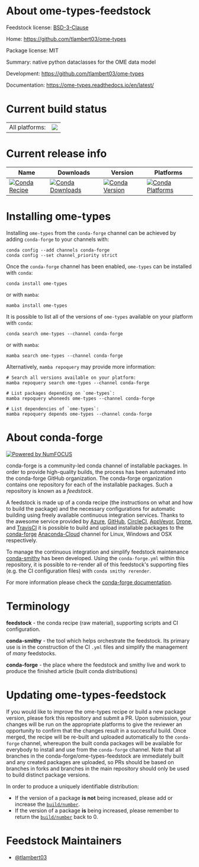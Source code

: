 About ome-types-feedstock
=========================

Feedstock license: [BSD-3-Clause](https://github.com/conda-forge/ome-types-feedstock/blob/main/LICENSE.txt)

Home: https://github.com/tlambert03/ome-types

Package license: MIT

Summary: native python dataclasses for the OME data model

Development: https://github.com/tlambert03/ome-types

Documentation: https://ome-types.readthedocs.io/en/latest/

Current build status
====================


<table><tr><td>All platforms:</td>
    <td>
      <a href="https://dev.azure.com/conda-forge/feedstock-builds/_build/latest?definitionId=13245&branchName=main">
        <img src="https://dev.azure.com/conda-forge/feedstock-builds/_apis/build/status/ome-types-feedstock?branchName=main">
      </a>
    </td>
  </tr>
</table>

Current release info
====================

| Name | Downloads | Version | Platforms |
| --- | --- | --- | --- |
| [![Conda Recipe](https://img.shields.io/badge/recipe-ome--types-green.svg)](https://anaconda.org/conda-forge/ome-types) | [![Conda Downloads](https://img.shields.io/conda/dn/conda-forge/ome-types.svg)](https://anaconda.org/conda-forge/ome-types) | [![Conda Version](https://img.shields.io/conda/vn/conda-forge/ome-types.svg)](https://anaconda.org/conda-forge/ome-types) | [![Conda Platforms](https://img.shields.io/conda/pn/conda-forge/ome-types.svg)](https://anaconda.org/conda-forge/ome-types) |

Installing ome-types
====================

Installing `ome-types` from the `conda-forge` channel can be achieved by adding `conda-forge` to your channels with:

```
conda config --add channels conda-forge
conda config --set channel_priority strict
```

Once the `conda-forge` channel has been enabled, `ome-types` can be installed with `conda`:

```
conda install ome-types
```

or with `mamba`:

```
mamba install ome-types
```

It is possible to list all of the versions of `ome-types` available on your platform with `conda`:

```
conda search ome-types --channel conda-forge
```

or with `mamba`:

```
mamba search ome-types --channel conda-forge
```

Alternatively, `mamba repoquery` may provide more information:

```
# Search all versions available on your platform:
mamba repoquery search ome-types --channel conda-forge

# List packages depending on `ome-types`:
mamba repoquery whoneeds ome-types --channel conda-forge

# List dependencies of `ome-types`:
mamba repoquery depends ome-types --channel conda-forge
```


About conda-forge
=================

[![Powered by
NumFOCUS](https://img.shields.io/badge/powered%20by-NumFOCUS-orange.svg?style=flat&colorA=E1523D&colorB=007D8A)](https://numfocus.org)

conda-forge is a community-led conda channel of installable packages.
In order to provide high-quality builds, the process has been automated into the
conda-forge GitHub organization. The conda-forge organization contains one repository
for each of the installable packages. Such a repository is known as a *feedstock*.

A feedstock is made up of a conda recipe (the instructions on what and how to build
the package) and the necessary configurations for automatic building using freely
available continuous integration services. Thanks to the awesome service provided by
[Azure](https://azure.microsoft.com/en-us/services/devops/), [GitHub](https://github.com/),
[CircleCI](https://circleci.com/), [AppVeyor](https://www.appveyor.com/),
[Drone](https://cloud.drone.io/welcome), and [TravisCI](https://travis-ci.com/)
it is possible to build and upload installable packages to the
[conda-forge](https://anaconda.org/conda-forge) [Anaconda-Cloud](https://anaconda.org/)
channel for Linux, Windows and OSX respectively.

To manage the continuous integration and simplify feedstock maintenance
[conda-smithy](https://github.com/conda-forge/conda-smithy) has been developed.
Using the ``conda-forge.yml`` within this repository, it is possible to re-render all of
this feedstock's supporting files (e.g. the CI configuration files) with ``conda smithy rerender``.

For more information please check the [conda-forge documentation](https://conda-forge.org/docs/).

Terminology
===========

**feedstock** - the conda recipe (raw material), supporting scripts and CI configuration.

**conda-smithy** - the tool which helps orchestrate the feedstock.
                   Its primary use is in the construction of the CI ``.yml`` files
                   and simplify the management of *many* feedstocks.

**conda-forge** - the place where the feedstock and smithy live and work to
                  produce the finished article (built conda distributions)


Updating ome-types-feedstock
============================

If you would like to improve the ome-types recipe or build a new
package version, please fork this repository and submit a PR. Upon submission,
your changes will be run on the appropriate platforms to give the reviewer an
opportunity to confirm that the changes result in a successful build. Once
merged, the recipe will be re-built and uploaded automatically to the
`conda-forge` channel, whereupon the built conda packages will be available for
everybody to install and use from the `conda-forge` channel.
Note that all branches in the conda-forge/ome-types-feedstock are
immediately built and any created packages are uploaded, so PRs should be based
on branches in forks and branches in the main repository should only be used to
build distinct package versions.

In order to produce a uniquely identifiable distribution:
 * If the version of a package **is not** being increased, please add or increase
   the [``build/number``](https://docs.conda.io/projects/conda-build/en/latest/resources/define-metadata.html#build-number-and-string).
 * If the version of a package **is** being increased, please remember to return
   the [``build/number``](https://docs.conda.io/projects/conda-build/en/latest/resources/define-metadata.html#build-number-and-string)
   back to 0.

Feedstock Maintainers
=====================

* [@tlambert03](https://github.com/tlambert03/)

